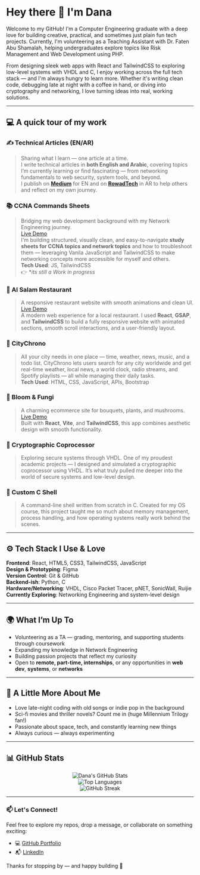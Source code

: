# Hey there 👋 I'm Dana

Welcome to my GitHub! I'm a Computer Engineering graduate with a deep love for building creative, practical, and sometimes just plain fun tech projects. Currently, I'm volunteering as a Teaching Assistant with Dr. Faten Abu Shamalah, helping undergraduates explore topics like Risk Management and Web Development using PHP.

From designing sleek web apps with React and TailwindCSS to exploring low-level systems with VHDL and C, I enjoy working across the full tech stack — and I'm always hungry to learn more. Whether it's writing clean code, debugging late at night with a coffee in hand, or diving into cryptography and networking, I love turning ideas into real, working solutions.

---

## 💻 A quick tour of my work

### ✍️ Technical Articles (EN/AR)  
> Sharing what I learn — one article at a time.  
I write technical articles in **both English and Arabic**, covering topics I’m currently learning or find fascinating — from networking fundamentals to web security, system tools, and beyond.  
I publish on **[Medium](https://medium.com/@danatarik66)** for EN and on **[RowadTech](https://rowad-tech.org/lmsdq-authentication-fy-ttbyqt-lwyb-kyf-bnhmy-bynt-lmstkhdmyn-wwyn-laalm-mtjh-fy-hy-lnhy/)** in AR to help others and reflect on my own journey.  

### 📚 CCNA Commands Sheets  
> Bridging my web development background with my Network Engineering journey.  
[Live Demo](https://ccnacomandhelpersheet.netlify.app/)  
I'm building structured, visually clean, and easy-to-navigate **study sheets for CCNA topics and network topics** and how to troubleshoot them — leveraging Vanila JavaScript and TailwindCSS to make networking concepts more accessible for myself and others.  
**Tech Used**: JS, TailwindCSS  
👉 **its still a Work in progress*

### 🥘 Al Salam Restaurant  
> A responsive restaurant website with smooth animations and clean UI.  
[Live Demo](https://salampsresturant.netlify.app/)  
A modern web experience for a local restaurant. I used **React**, **GSAP**, and **TailwindCSS** to build a fully responsive website with animated sections, smooth scroll interactions, and a user-friendly layout.

### 🚀 CityChrono
> All your city needs in one place — time, weather, news, music, and a todo list.
CityChrono lets users search for any city worldwide and get real-time weather, local news, a world clock, radio streams, and Spotify playlists — all while managing their daily tasks.  
**Tech Used**: HTML, CSS, JavaScript, APIs, Bootstrap

### 🌸 Bloom & Fungi
> A charming ecommerce site for bouquets, plants, and mushrooms.   
[Live Demo](https://bloom8fungi.netlify.app/)  
Built with **React**, **Vite**, and **TailwindCSS**, this app combines aesthetic design with smooth functionality.

### 🔐 Cryptographic Coprocessor
> Exploring secure systems through VHDL.
One of my proudest academic projects — I designed and simulated a cryptographic coprocessor using VHDL. It’s what truly pulled me deeper into the world of secure systems and low-level design.

### 🐚 Custom C Shell
> A command-line shell written from scratch in C.
Created for my OS course, this project taught me so much about memory management, process handling, and how operating systems really work behind the scenes.

---

## ⚙️ Tech Stack I Use & Love

**Frontend**: React, HTML5, CSS3, TailwindCSS, JavaScript  
**Design & Prototyping**: Figma  
**Version Control**: Git & GitHub  
**Backend-ish**: Python, C  
**Hardware/Networking**: VHDL, Cisco Packet Tracer, pNET, SonicWall, Ruijie  
**Currently Exploring**: Networking Engineering and system-level design

---

## 🌍 What I’m Up To

- Volunteering as a TA — grading, mentoring, and supporting students through coursework  
- Expanding my knowledge in Network Engineering  
- Building passion projects that reflect my curiosity  
- Open to **remote, part-time, internships**, or any opportunities in **web dev**, **systems**, or **networks**

---

## 🧠 A Little More About Me

- Love late-night coding with old songs or indie pop in the background  
- Sci-fi movies and thriller novels? Count me in (huge Millennium Trilogy fan!)  
- Passionate about space, tech, and constantly learning new things  
- Always curious — always experimenting

---

## 📊 GitHub Stats

<div align="center">

![Dana's GitHub Stats](https://github-readme-stats.vercel.app/api?username=dana-66&show_icons=true&theme=radical&hide=contribs&count_private=true)  
![Top Languages](https://github-readme-stats.vercel.app/api/top-langs/?username=dana-66&layout=compact&theme=radical&langs_count=6)  
![GitHub Streak](https://github-readme-streak-stats.herokuapp.com/?user=dana-66&theme=radical)

</div>

---

### 📫 Let's Connect!

Feel free to explore my repos, drop a message, or collaborate on something exciting:

- 💻 [GitHub Portfolio](https://github.com/dana-66)
- 📬 [LinkedIn](https://www.linkedin.com/in/dana-tarik/)

Thanks for stopping by — and happy building 🚀
